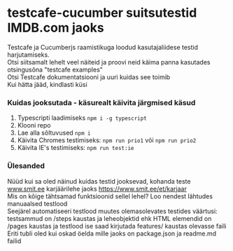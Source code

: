 # testcafe-cucumber suitsutestid IMDB.com jaoks

Testcafe ja Cucumberjs raamistikuga loodud kasutajaliidese testid harjutamiseks.\
Otsi siitsamalt lehelt veel näiteid ja proovi neid käima panna kasutades otsingusõna "testcafe examples"\
Otsi Testcafe dokumentatsiooni ja uuri kuidas see toimib\
Kui hätta jääd, kindlasti küsi 

### Kuidas jooksutada - käsurealt käivita järgmised käsud

1. Typescripti laadimiseks  `npm i -g typescript`
1. Klooni repo
2. Lae alla sõltuvused `npm i`
3. Käivita Chromes testimiseks: `npm run prio1` või `npm run prio2` 
4. Käivita IE's testimiseks: `npm run test:ie`

### Ülesanded

Nüüd kui sa oled näinud kuidas testid jooksevad, kohanda teste www.smit.ee karjäärilehe jaoks https://www.smit.ee/et/karjaar \
Mis on kõige tähtsamad funktsioonid sellel lehel? Loo nendest lähtudes manuaalsed testlood \
Seejärel automatiseeri testlood muutes olemasolevates testides väärtusi: testsammud on /steps kaustas ja leheobjektid ehk HTML elemendid on /pages kaustas ja testlood ise saad kirjutada features/ kaustas olevasse faili \
Eriti tubli oled kui oskad öelda mille jaoks on package.json ja readme.md failid
